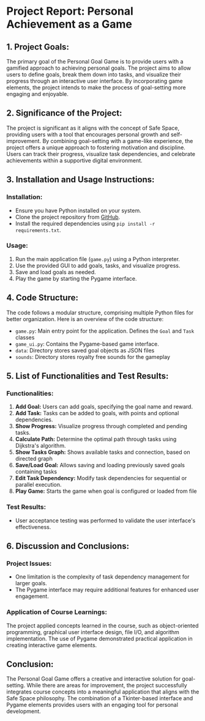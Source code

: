 # Project Report: Personal Achievement as a Game

## 1. Project Goals:
The primary goal of the Personal Goal Game is to provide users with a gamified approach to achieving personal goals. The project aims to allow users to define goals, break them down into tasks, and visualize their progress through an interactive user interface. By incorporating game elements, the project intends to make the process of goal-setting more engaging and enjoyable.

## 2. Significance of the Project:
The project is significant as it aligns with the concept of Safe Space, providing users with a tool that encourages personal growth and self-improvement. By combining goal-setting with a game-like experience, the project offers a unique approach to fostering motivation and discipline. Users can track their progress, visualize task dependencies, and celebrate achievements within a supportive digital environment.

## 3. Installation and Usage Instructions:
### Installation:
- Ensure you have Python installed on your system.
- Clone the project repository from [GitHub](https://github.com/nps5696/cmpsc-463-personal-goal-game).
- Install the required dependencies using `pip install -r requirements.txt`.

### Usage:
1. Run the main application file (`game.py`) using a Python interpreter.
2. Use the provided GUI to add goals, tasks, and visualize progress.
3. Save and load goals as needed.
4. Play the game by starting the Pygame interface.

## 4. Code Structure:
The code follows a modular structure, comprising multiple Python files for better organization. Here is an overview of the code structure:
- `game.py`: Main entry point for the application. Defines the `Goal` and `Task` classes
- `game_ui.py`: Contains the Pygame-based game interface.
- `data`: Directory stores saved goal objects as JSON files
- `sounds`: Directory stores royalty free sounds for the gameplay

## 5. List of Functionalities and Test Results:
### Functionalities:
1. **Add Goal:** Users can add goals, specifying the goal name and reward.
2. **Add Task:** Tasks can be added to goals, with points and optional dependencies.
3. **Show Progress:** Visualize progress through completed and pending tasks.
4. **Calculate Path:** Determine the optimal path through tasks using Dijkstra's algorithm.
5. **Show Tasks Graph:** Shows available tasks and connection, based on directed graph
6. **Save/Load Goal:** Allows saving and loading previously saved goals containing tasks
7. **Edit Task Dependency:** Modify task dependencies for sequential or parallel execution.
8. **Play Game:** Starts the game when goal is configured or loaded from file

### Test Results:
- User acceptance testing was performed to validate the user interface's effectiveness.

## 6. Discussion and Conclusions:
### Project Issues:
- One limitation is the complexity of task dependency management for larger goals.
- The Pygame interface may require additional features for enhanced user engagement.

### Application of Course Learnings:
The project applied concepts learned in the course, such as object-oriented programming, graphical user interface design, file I/O, and algorithm implementation. The use of Pygame demonstrated practical application in creating interactive game elements.

## Conclusion:
The Personal Goal Game offers a creative and interactive solution for goal-setting. While there are areas for improvement, the project successfully integrates course concepts into a meaningful application that aligns with the Safe Space philosophy. The combination of a Tkinter-based interface and Pygame elements provides users with an engaging tool for personal development.

